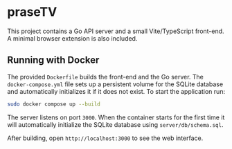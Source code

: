 # praseTV

This project contains a Go API server and a small Vite/TypeScript front-end. A minimal browser extension is also included.

## Running with Docker

The provided `Dockerfile` builds the front-end and the Go server. The `docker-compose.yml` file sets up a persistent volume for the SQLite database and automatically initializes it if it does not exist. To start the application run:

```bash
sudo docker compose up --build
```

The server listens on port `3000`. When the container starts for the first time it will automatically initialize the SQLite database using `server/db/schema.sql`.

After building, open `http://localhost:3000` to see the web interface.